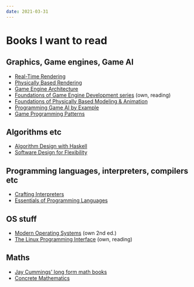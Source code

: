 ```yaml
---
date: 2021-03-31
---
```


# Books I want to read

## Graphics, Game engines, Game AI

- [Real-Time Rendering](http://www.realtimerendering.com/book.html)
- [Physically Based Rendering](https://pbr-book.org)
- [Game Engine Architecture](https://www.gameenginebook.com)
- [Foundations of Game Engine Development series](https://foundationsofgameenginedev.com/) (own, reading)
- [Foundations of Physically Based Modeling & Animation](https://www.cs.clemson.edu/savage/pba/)
- [Programming Game AI by Example](http://www.ai-junkie.com/books/toc_pgaibe.html)
- [Game Programming Patterns](https://gameprogrammingpatterns.com/)

## Algorithms etc

- [Algorithm Design with Haskell](https://www.cambridge.org/core/books/algorithm-design-with-haskell/824BE0319E3762CE8BA5B1D91EEA3F52)
- [Software Design for Flexibility](https://mitpress.mit.edu/books/software-design-flexibility)

## Programming languages, interpreters, compilers etc

- [Crafting Interpreters](https://craftinginterpreters.com)
- [Essentials of Programming Languages](https://www.eopl3.com)

## OS stuff

- [Modern Operating Systems](https://en.wikipedia.org/wiki/Modern_Operating_Systems) (own 2nd ed.)
- [The Linux Programming Interface](https://nostarch.com/tlpi) (own, reading)

## Maths

- [Jay Cummings' long form math books](http://webpages.csus.edu/Jay.Cummings/Books.html)
- [Concrete Mathematics](https://en.wikipedia.org/wiki/Concrete_Mathematics)
